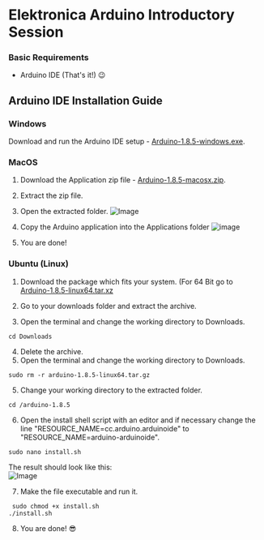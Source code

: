 # Elektronica Arduino Introductory Session 

### Basic Requirements
* Arduino IDE (That's it!) :wink:  

##  Arduino IDE Installation Guide


### Windows
  Download and run the Arduino IDE setup - [Arduino-1.8.5-windows.exe](https://downloads.arduino.cc/arduino-1.8.5-windows.exe). <br/>
        
### MacOS
   1. Download the Application zip file - [Arduino-1.8.5-macosx.zip](https://downloads.arduino.cc/arduino-1.8.5-macosx.zip).<br/>

  2. Extract the zip file.
  
  3. Open the extracted folder.
    ![Image](https://www.arduino.cc/en/uploads/Guide/Mac_Download.jpg)
  
  4. Copy the Arduino application into the Applications folder 
    ![image](https://www.arduino.cc/en/uploads/Guide/MAC_App.jpg)
  
  5. You are done! 

### Ubuntu (Linux)
   1. Download the package which fits your system. (For  64 Bit go to [Arduino-1.8.5-linux64.tar.xz](https://downloads.arduino.cc/arduino-1.8.5-linux64.tar.xz)<br/>
     
   2. Go to your downloads folder and extract the archive.
   
   3. Open the terminal and change the working directory to Downloads.
   ```Shell
cd Downloads
   ```
   4. Delete the archive. 
   3. Open the terminal and change the working directory to Downloads.
   ```Shell
sudo rm -r arduino-1.8.5-linux64.tar.gz
   ```
   5. Change your working directory to the extracted folder.
   ```Shell
cd /arduino-1.8.5
   ```
  6. Open the install shell script with an editor and if necessary change the line "RESOURCE_NAME=cc.arduino.arduinoide" to "RESOURCE_NAME=arduino-arduinoide".
 ```Shell
sudo nano install.sh
 ```
The result should look like this:  
  ![Image](http://i67.tinypic.com/2mnkocj.png)

  7. Make the file executable and run it.
  ```Shell
   sudo chmod +x install.sh
./install.sh
  ```
  8. You are done! :sunglasses:
